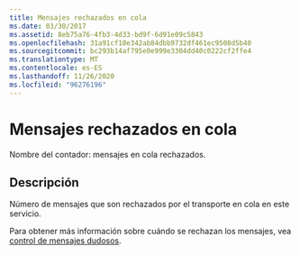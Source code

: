 ```yaml
---
title: Mensajes rechazados en cola
ms.date: 03/30/2017
ms.assetid: 8eb75a76-4fb3-4d33-bd9f-6d91e09c5843
ms.openlocfilehash: 31a91cf10e342ab84dbb9732df461ec9508d5b40
ms.sourcegitcommit: bc293b14af795e0e999e3304dd40c0222cf2ffe4
ms.translationtype: MT
ms.contentlocale: es-ES
ms.lasthandoff: 11/26/2020
ms.locfileid: "96276196"
---
```

# <a name="queued-rejected-messages"></a>Mensajes rechazados en cola

Nombre del contador: mensajes en cola rechazados.  
  
## <a name="description"></a>Descripción  

 Número de mensajes que son rechazados por el transporte en cola en este servicio.  
  
 Para obtener más información sobre cuándo se rechazan los mensajes, vea [control de mensajes dudosos](../../feature-details/poison-message-handling.md).

